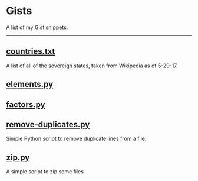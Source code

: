 # Gists
A list of my Gist snippets.

--------------------

## [countries.txt](https://gist.github.com/rivermont/78849ce62d19644ba163630c24d94afc)
A list of all of the sovereign states, taken from Wikipedia as of 5-29-17.

## [elements.py](https://gist.github.com/rivermont/9bdc8e72e686ce72113ebd6a8680d2a8)

## [factors.py](https://gist.github.com/rivermont/49879ad1c8f9334d683d31079208dca4)

## [remove-duplicates.py](https://gist.github.com/rivermont/10482553bd64f9fc82b7270a32647339)
Simple Python script to remove duplicate lines from a file.

## [zip.py](https://gist.github.com/rivermont/ba873fc56a71b597c7997d371cb2effd)
A simple script to zip some files.
